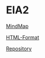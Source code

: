 # EIA2

[MindMap](https://jirkadelloro.github.io/FreeMindViewer/?map=EIA2.mm&path=https://jirkadelloro.github.io/EIA2)

[HTML-Format](https://jirkadelloro.github.io/EIA2/EIA2.mm.html)


[Repository](https://github.com/JirkaDellOro/EIA2)
